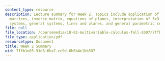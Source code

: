 ```yaml
---
content_type: resource
description: Lecture summary for Week 2. Topics include application of cross product,
  matrices, inverse matrix, equations of planes, interpretation of 3x3 systems, homogeneous
  systems, general systems, lines and planes, and general parametric curves.
file: null
file_location: /coursemedia/18-02-multivariable-calculus-fall-2007/7ffb1e0591d36ba7cc9d6b6b4e1bb587_lec_week2.pdf
file_type: application/pdf
resourcetype: Document
title: Week 2 Summary
uid: 7ffb1e05-91d3-6ba7-cc9d-6b6b4e1bb587
---
```

